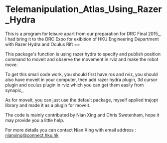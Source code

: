 # Telemanipulation_Atlas_Using_Razer_Hydra

This is a program for leisure apart from our preparation for DRC Final 2015,,, I had bring it to the DRC Expo for exibition of HKU Engineering Department with Razer Hydra and Oculus Rift ==

This package's function is using razer hydra to specify and publish position command to moveit and observe the movement in rviz and make the robot move. 

To get this small code work, you should first have ros and rviz, you should also have moveit in your computer, then add razer hydra plugin, 3d cursor plugin and oculus plugin in rviz which you can get them easily from synapic,, 

As for moveit, you can just use the default package, myself applied trajopt library and made it as a plugin for moveit.

The code is mainly contributed by Nian Xing and Chris Swetenham, hope it may provide you a little help.

For more details you can contact Nian Xing with email address : nianxing@connect.hku.hk
